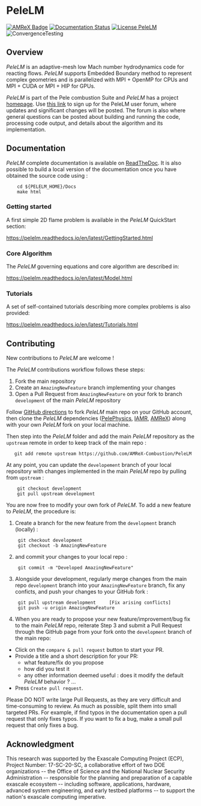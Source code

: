# PeleLM

[![AMReX Badge](https://amrex-codes.github.io/badges/powered%20by-AMReX-red.svg)](https://amrex-codes.github.io/amrex/)
[![Documentation Status](https://readthedocs.org/projects/pelelm/badge/?version=latest)](https://pelelm.readthedocs.io/en/latest/?badge=latest)
[![License PeleLM](https://img.shields.io/badge/license-BSD--3--Clause--LBNL-blue.svg)](https://spdx.org/licenses/BSD-3-Clause-LBNL.html)
![ConvergenceTesting](https://github.com/AMReX-Combustion/PeleLM/workflows/ConvergenceTesting/badge.svg)

## Overview

*PeleLM* is an adaptive-mesh low Mach number hydrodynamics code for reacting flows.
*PeleLM* supports Embedded Boundary method to represent complex geometries and is parallelized
with MPI + OpenMP for CPUs and MPI + CUDA or MPI + HIP for GPUs.

*PeleLM* is part of the Pele combustion Suite and *PeleLM* has a project [homepage](https://amrex-combustion.github.io/PeleLM/).
Use [this link](https://groups.google.com/forum/#!forum/pelelmusers/join) to sign up for the PeleLM user forum, where
updates and significant changes will be posted.  The forum is also where general questions can be posted about
building and running the code, processing code output, and details about the algorithm and its implementation.

## Documentation

*PeleLM* complete documentation is available on [ReadTheDoc](https://pelelm.readthedocs.io/en/latest/index.html).
It is also possible to build a local version of the documentation once you have obtained the source code using :

        cd ${PELELM_HOME}/Docs
        make html

### Getting started

A first simple 2D flame problem is available in the *PeleLM* QuickStart section:

https://pelelm.readthedocs.io/en/latest/GettingStarted.html

### Core Algorithm

The *PeleLM* governing equations and core algorithm are described in:

https://pelelm.readthedocs.io/en/latest/Model.html

### Tutorials

A set of self-contained tutorials describing more complex problems is also provided:

https://pelelm.readthedocs.io/en/latest/Tutorials.html

## Contributing

New contributions to *PeleLM* are welcome !

The *PeleLM* contributions workflow follows these steps:
1. Fork the main repository
2. Create an `AmazingNewFeature` branch implementing your changes 
3. Open a Pull Request from `AmazingNewFeature` on your fork to branch `development` of the main *PeleLM* repository

Follow [GitHub directions](https://docs.github.com/en/free-pro-team@latest/github/getting-started-with-github/fork-a-repo) 
to fork *PeleLM* main repo on your GitHub account, then clone the *PeleLM* dependencies 
([PelePhysics](https://github.com/AMReX-Combustion/PelePhysics),
[IAMR](https://github.com/AMReX-Codes/IAMR),
[AMReX](https://github.com/AMReX-Codes/amrex)) along with your own *PeleLM* fork on your local machine.

Then step into the *PeleLM* folder and add the main *PeleLM* repository as the `upstream` remote in order to keep track of the main repo :

       git add remote upstream https://github.com/AMReX-Combustion/PeleLM

At any point, you can update the `developement` branch of your local repository with changes implemented in the main *PeleLM* repo by pulling from `upstream` : 

        git checkout development
        git pull upstream development

You are now free to modify your own fork of *PeleLM*. To add a new feature to *PeleLM*, the procedure is:

1. Create a branch for the new feature from the `development` branch (locally) :

        git checkout development 
        git checkout -b AmazingNewFeature

2. and commit your changes to your local repo : 

        git commit -m "Developed AmazingNewFeature"

3. Alongside your development, regularly merge changes from the main repo `development` branch into your `AmazingNewFeature` branch,
fix any conficts, and push your changes to your GitHub fork :
   
        git pull upstream development     [Fix arising conflicts]
        git push -u origin AmazingNewFeature 

4. When you are ready to propose your new feature/improvement/bug fix to the main *PeleLM* repo, reiterate Step 3 and submit a Pull Request through the GitHub page from your fork onto the `development` branch of the main repo:

 - Click on the ``compare & pull request`` button to start your PR.
 - Provide a title and a short description for your PR:
   * what feature/fix do you propose
   * how did you test it
   * any other information deemed useful : does it modify the default *PeleLM* behavior ? ...
 - Press ``Create pull request``.

Please DO NOT write large Pull Requests, as they are very difficult and time-consuming to review.
As much as possible, split them into small targeted PRs.
For example, if find typos in the documentation open a pull request that only fixes typos.
If you want to fix a bug, make a small pull request that only fixes a bug.

## Acknowledgment

This research was supported by the Exascale Computing Project (ECP), Project
Number: 17-SC-20-SC, a collaborative effort of two DOE organizations -- the
Office of Science and the National Nuclear Security Administration --
responsible for the planning and preparation of a capable exascale ecosystem --
including software, applications, hardware, advanced system engineering, and
early testbed platforms -- to support the nation's exascale computing
imperative.
